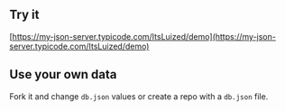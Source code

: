 ## Try it

[https://my-json-server.typicode.com/ItsLuized/demo](https://my-json-server.typicode.com/ItsLuized/demo)

## Use your own data

Fork it and change `db.json` values or create a repo with a `db.json` file.
